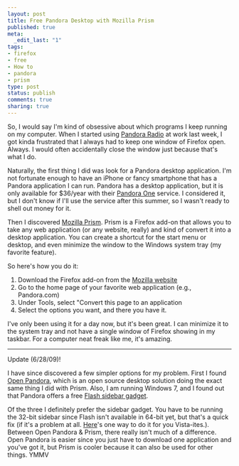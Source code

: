 ```yaml
--- 
layout: post
title: Free Pandora Desktop with Mozilla Prism
published: true
meta: 
  _edit_last: "1"
tags: 
- firefox
- free
- How to
- pandora
- prism
type: post
status: publish
comments: true
sharing: true
---
```

So, I would say I'm kind of obsessive about which programs I keep running on my computer. When I started using <a href="http://www.pandora.com/">Pandora Radio</a> at work last week, I got kinda frustrated that I always had to keep one window of Firefox open. Always. I would often accidentally close the window just because that's what I do.

Naturally, the first thing I did was look for a Pandora desktop application. I'm not fortunate enough to have an iPhone or fancy smartphone that has a Pandora application I can run. Pandora has a desktop application, but it is only available for $36/year with their <a href="http://pandora.com/pandora_one">Pandora One</a> service. I considered it, but I don't know if I'll use the service after this summer, so I wasn't ready to shell out money for it.<!--more-->

Then I discovered <a href="http://labs.mozilla.com/projects/prism/">Mozilla Prism</a>. Prism is a Firefox add-on that allows you to take any web application (or any website, really) and kind of convert it into a desktop application. You can create a shortcut for the start menu or desktop, and even minimize the window to the Windows system tray (my favorite feature).

So here's how you do it:
<ol>
	<li>Download the Firefox add-on from the <a href="https://addons.mozilla.org/en-US/firefox/addon/6665">Mozilla website</a></li>
	<li>Go to the home page of your favorite web application (e.g., Pandora.com)</li>
	<li>Under Tools, select "Convert this page to an application</li>
	<li>Select the options you want, and there you have it.</li>
</ol>
I've only been using it for a day now, but it's been great. I can minimize it to the system tray and not have a single window of Firefox showing in my taskbar. For a computer neat freak like me, it's amazing.

----
Update (6/28/09)!

I have since discovered a few simpler options for my problem. First I found <a href="http://getopenpandora.appspot.com/">Open Pandora</a>, which is an open source desktop solution doing the exact same thing I did with Prism. Also, I am running Windows 7, and I found out that Pandora offers a free <a href="http://www.pandora.com/on-windowsgadget">Flash sidebar gadget</a>.

Of the three I definitely prefer the sidebar gadget. You have to be running the 32-bit sidebar since Flash isn't available in 64-bit yet, but that's a quick fix (if it's a problem at all. <a href="http://www.bgreco.net/gadgets/pandora/64.php">Here</a>'s one way to do it for you Vista-ites.). Between Open Pandora &amp; Prism, there really isn't much of a difference. Open Pandora is easier since you just have to download one application and you've got it, but Prism is cooler because it can also be used for other things. YMMV

